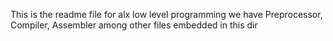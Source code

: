 This is the readme file for alx low level programming
we have Preprocessor, Compiler, Assembler among other files embedded in this dir
